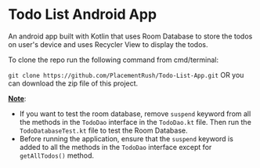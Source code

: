 
# Todo List Android App
An android app built with Kotlin that uses Room Database to store the todos on user's device and uses Recycler View to display the todos.

To clone the repo run the following command from cmd/terminal:

`git clone https://github.com/PlacementRush/Todo-List-App.git`
OR you can download the zip file of this project.



<u><b>Note</b></u>: 
- If you want to test the room database, remove `suspend` keyword from all the methods in the `TodoDao` interface in the `TodoDao.kt` file. Then run the `TodoDatabaseTest.kt` file to test the Room Database.
- Before running the application, ensure that the `suspend` keyword is added to all the methods in the `TodoDao` interface except for `getAllTodos()` method.
